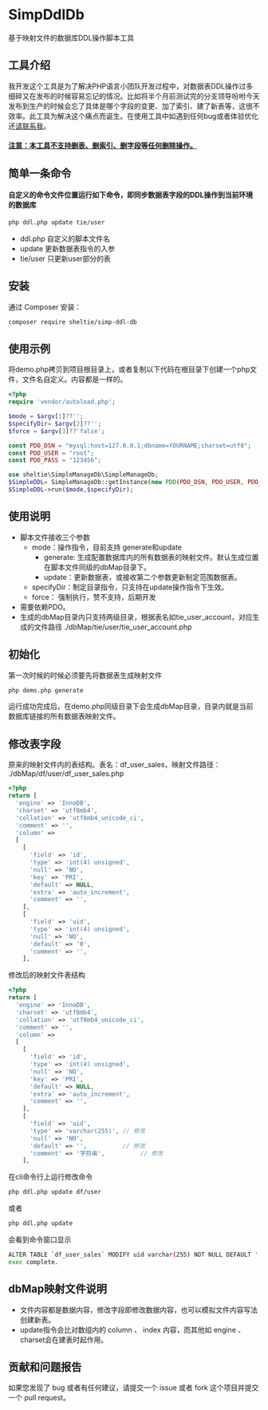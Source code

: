# SimpDdlDb
基于映射文件的数据库DDL操作脚本工具

## 工具介绍
我开发这个工具是为了解决PHP语言小团队开发过程中，对数据表DDL操作过多细碎又在发布的时候容易忘记的情况。比如将半个月前测试完的分支领导吩咐今天发布到生产的时候会忘了具体是哪个字段的变更、加了索引、建了新表等，这很不效率。此工具为解决这个痛点而诞生。在使用工具中如遇到任何bug或者体验优化还[请联系我](mailto:sheltie2024@163.com)。  
#### <u>注意：本工具不支持删表、删索引、删字段等任何删除操作。</u>

## 简单一条命令
#### 自定义的命令文件位置运行如下命令，即同步数据表字段的DDL操作到当前环境的数据库
```bash
php ddl.php update tie/user
```
- ddl.php 自定义的脚本文件名
- update 更新数据表指令的入参
- tie/user 只更新user部分的表

## 安装

通过 Composer 安装：

```bash
composer require sheltie/simp-ddl-db
```

## 使用示例
将demo.php拷贝到项目根目录上，或者复制以下代码在根目录下创建一个php文件，文件名自定义。内容都是一样的。

```php
<?php
require 'vendor/autoload.php';

$mode = $argv[1]??'';
$specifyDir= $argv[2]??'';
$force = $argv[3]??'false';

const PDO_DSN = "mysql:host=127.0.0.1;dbname=YOURNAME;charset=utf8";
const PDO_USER = "root";
const PDO_PASS = "123456";

use sheltie\SimpleManageDb\SimpleManageDb;
$SimpleDDL= SimpleManageDb::getInstance(new PDO(PDO_DSN, PDO_USER, PDO_PASS));
$SimpleDDL->run($mode,$specifyDir);
```
## 使用说明
- 脚本文件接收三个参数
    - mode：操作指令，目前支持 generate和update
        - generate: 生成配置数据库内的所有数据表的映射文件。默认生成位置在脚本文件同级的dbMap目录下。
        - update：更新数据表，或接收第二个参数更新制定范围数据表。
    - specifyDir：制定目录指令，只支持在update操作指令下生效。
    - force： 强制执行，赞不支持，后期开发
- 需要依赖PDO。
- 生成的dbMap目录内只支持两级目录，根据表名如tie_user_account，对应生成的文件路径 ./dbMap/tie/user/tie_user_account.php

## 初始化
第一次时候的时候必须要先将数据表生成映射文件
```bash
php demo.php generate
```
运行成功完成后，在demo.php同级目录下会生成dbMap目录，目录内就是当前数据库链接的所有数据表映射文件。

## 修改表字段
原来的映射文件内的表结构。表名：df_user_sales，映射文件路径： ./dbMap/df/user/df_user_sales.php
```php
<?php
return [
  'engine' => 'InnoDB',
  'charset' => 'utf8mb4',
  'collation' => 'utf8mb4_unicode_ci',
  'comment' => '',
  'column' => 
  [
    [
      'field' => 'id',
      'type' => 'int(4) unsigned',
      'null' => 'NO',
      'key' => 'PRI',
      'default' => NULL,
      'extra' => 'auto_increment',
      'comment' => '',
    ],
    [
      'field' => 'uid',
      'type' => 'int(4) unsigned',
      'null' => 'NO',
      'default' => '0',
      'comment' => '',
    ],
```
修改后的映射文件表结构
```php
<?php
return [
  'engine' => 'InnoDB',
  'charset' => 'utf8mb4',
  'collation' => 'utf8mb4_unicode_ci',
  'comment' => '',
  'column' => 
  [
    [
      'field' => 'id',
      'type' => 'int(4) unsigned',
      'null' => 'NO',
      'key' => 'PRI',
      'default' => NULL,
      'extra' => 'auto_increment',
      'comment' => '',
    ],
    [
      'field' => 'uid',
      'type' => 'varchar(255)', // 修改
      'null' => 'NO',
      'default' => '',          // 修改
      'comment' => '字符串',          // 修改
    ],
```
在cli命令行上运行修改命令
```bash
php ddl.php update df/user
```
或者
```bash
php ddl.php update
```
会看到命令窗口显示
```bash
ALTER TABLE `df_user_sales` MODIFY uid varchar(255) NOT NULL DEFAULT '' COMMENT '字符串';
exec complete.
```


## dbMap映射文件说明
- 文件内容都是数据内容，修改字段即修改数据内容，也可以模拟文件内容写法创建新表。
- update指令会比对数组内的 column 、 index 内容，而其他如 engine 、charset会在建表时起作用。
## 贡献和问题报告

如果您发现了 bug 或者有任何建议，请提交一个 issue 或者 fork 这个项目并提交一个 pull request。

